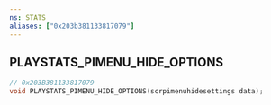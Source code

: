 ```yaml
---
ns: STATS
aliases: ["0x203b381133817079"]
---
```

## PLAYSTATS_PIMENU_HIDE_OPTIONS

```c
// 0x203B381133817079
void PLAYSTATS_PIMENU_HIDE_OPTIONS(scrpimenuhidesettings data);
```

